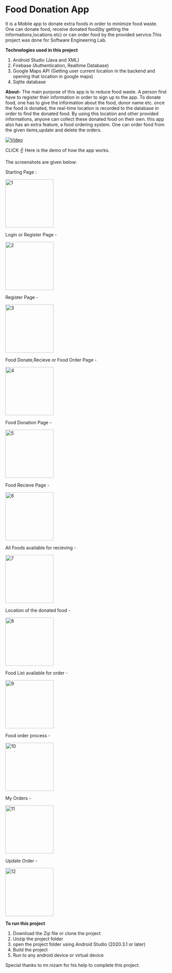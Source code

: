 # Food Donation App
It is a Mobile app to donate extra foods in order to minimize food waste. One can donate food, receive donated food(by getting the informations,locations etc) or 
can order food by the provided service.This project was done for Software Engineering Lab.

**Technologies used in this project**
1) Android Studio (Java and XML)
2) Firebase (Authentication, Realtime Database)
3) Google Maps API (Getting user current location in the backend and opening that location in google maps)
3) Sqlite database

**About-**
The main purpose of this app is to reduce food waste. A person first have to register their information in order to sign up to the app.
To donate food, one has to give the information about the food, donor name etc. once the food is donated, the real-time location is recorded to 
the database in order to find the donated food. By using this location and other provided informations, anyone can collect these donated food on their own.
this app also has an extra feature, a food ordering system. One can order food from the given items,update and delete the orders. 

[![Video](https://img.youtube.com/vi/D9vw9lWREAs/0.jpg)](https://www.youtube.com/watch?v=D9vw9lWREAs)

CLICK :point_up: Here is the demo of how the app works.

The screenshots are given below:

Starting Page :

<img src="https://github.com/Tamzid06/Food-Donation-App/blob/main/ScreenShots/1.JPEG" width="150" alt="1">

Login or Register Page -

<img src="https://github.com/Tamzid06/Food-Donation-App/blob/main/ScreenShots/2.JPEG" width="150" alt="2">

Register Page - 

<img src="https://github.com/Tamzid06/Food-Donation-App/blob/main/ScreenShots/3.JPEG" width="150" alt="3">

Food Donate,Recieve or Food Order Page - 

<img src="https://github.com/Tamzid06/Food-Donation-App/blob/main/ScreenShots/4.JPEG" width="150" alt="4">

Food Donation Page - 

<img src="https://github.com/Tamzid06/Food-Donation-App/blob/main/ScreenShots/5.JPEG" width="150" alt="5">

Food Recieve Page - 

<img src="https://github.com/Tamzid06/Food-Donation-App/blob/main/ScreenShots/6.JPEG" width="150" alt="6">

All Foods available for recieving - 

<img src="https://github.com/Tamzid06/Food-Donation-App/blob/main/ScreenShots/7.JPEG" width="150" alt="7">

Location of the donated food - 

<img src="https://github.com/Tamzid06/Food-Donation-App/blob/main/ScreenShots/8.JPEG" width="150" alt="8">

Food List available for order - 

<img src="https://github.com/Tamzid06/Food-Donation-App/blob/main/ScreenShots/9.jpeg" width="150" alt="9">

Food order process - 

<img src="https://github.com/Tamzid06/Food-Donation-App/blob/main/ScreenShots/10.jpeg" width="150" alt="10">

My Orders - 

<img src="https://github.com/Tamzid06/Food-Donation-App/blob/main/ScreenShots/11.jpeg" width="150" alt="11">

Update Order - 

<img src="https://github.com/Tamzid06/Food-Donation-App/blob/main/ScreenShots/12.jpeg" width="150" alt="12">

**To run this project**
1) Download the Zip file or clone the project
2) Unzip the project folder
3) open the project folder using Android Studio (2020.3.1 or later)
4) Build the project
5) Run to any android device or virtual device


Special thanks to mr.nizam for his help to complete this project.


